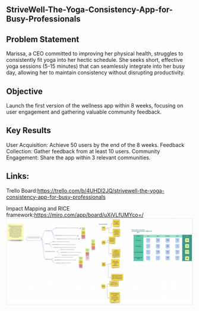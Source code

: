 ## StriveWell-The-Yoga-Consistency-App-for-Busy-Professionals

## Problem Statement
Marissa, a CEO committed to improving her physical health, struggles to consistently fit yoga into her hectic schedule. She seeks short, effective yoga sessions (5-15 minutes) that can seamlessly integrate into her busy day, allowing her to maintain consistency without disrupting productivity.

## Objective
Launch the first version of the wellness app within 8 weeks, focusing on user engagement and gathering valuable community feedback.

## Key Results
User Acquisition: Achieve 50 users by the end of the 8 weeks.
Feedback Collection: Gather feedback from at least 10 users.
Community Engagement: Share the app within 3 relevant communities.

## Links:
Trello Board:https://trello.com/b/4UHDl2JQ/strivewell-the-yoga-consistency-app-for-busy-professionals

Impact Mapping and RICE framework:https://miro.com/app/board/uXjVLfUMYco=/
![Impact Mapping and RICE framework](Miroboard.png)

